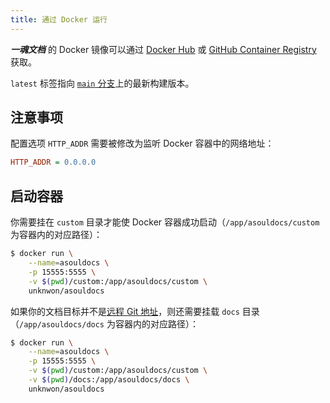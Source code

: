 ```yaml
---
title: 通过 Docker 运行
---
```


_**一魂文档**_ 的 Docker 镜像可以通过 [Docker Hub](https://hub.docker.com/r/unknwon/asouldocs) 或 [GitHub Container Registry](https://github.com/asoul-sig/asouldocs/pkgs/container/asouldocs) 获取。

`latest` 标签指向 [`main` 分支](https://github.com/asoul-sig/asouldocs)上的最新构建版本。

## 注意事项

配置选项 `HTTP_ADDR` 需要被修改为监听 Docker 容器中的网络地址：

```ini
HTTP_ADDR = 0.0.0.0
```

## 启动容器

你需要挂在 `custom` 目录才能使 Docker 容器成功启动（`/app/asouldocs/custom` 为容器内的对应路径）：

```bash
$ docker run \
    --name=asouldocs \
    -p 15555:5555 \
    -v $(pwd)/custom:/app/asouldocs/custom \
    unknwon/asouldocs
```

如果你的文档目标并不是[远程 Git 地址](set-up-documentation.md#文档目标)，则还需要挂载 `docs` 目录（`/app/asouldocs/docs` 为容器内的对应路径）：

```bash
$ docker run \
    --name=asouldocs \
    -p 15555:5555 \
    -v $(pwd)/custom:/app/asouldocs/custom \
    -v $(pwd)/docs:/app/asouldocs/docs \
    unknwon/asouldocs
```
